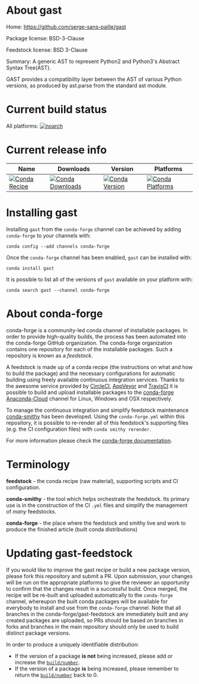 About gast
==========

Home: https://github.com/serge-sans-paille/gast

Package license: BSD-3-Clause

Feedstock license: BSD 3-Clause

Summary: A generic AST to represent Python2 and Python3's Abstract Syntax Tree(AST).

GAST provides a compatibility layer between the AST of various Python
versions, as produced by ast.parse from the standard ast module.


Current build status
====================

All platforms:
[![noarch](https://img.shields.io/circleci/project/github/conda-forge/gast-feedstock/master.svg?label=noarch)](https://circleci.com/gh/conda-forge/gast-feedstock)

Current release info
====================

| Name | Downloads | Version | Platforms |
| --- | --- | --- | --- |
| [![Conda Recipe](https://img.shields.io/badge/recipe-gast-green.svg)](https://anaconda.org/conda-forge/gast) | [![Conda Downloads](https://img.shields.io/conda/dn/conda-forge/gast.svg)](https://anaconda.org/conda-forge/gast) | [![Conda Version](https://img.shields.io/conda/vn/conda-forge/gast.svg)](https://anaconda.org/conda-forge/gast) | [![Conda Platforms](https://img.shields.io/conda/pn/conda-forge/gast.svg)](https://anaconda.org/conda-forge/gast) |

Installing gast
===============

Installing `gast` from the `conda-forge` channel can be achieved by adding `conda-forge` to your channels with:

```
conda config --add channels conda-forge
```

Once the `conda-forge` channel has been enabled, `gast` can be installed with:

```
conda install gast
```

It is possible to list all of the versions of `gast` available on your platform with:

```
conda search gast --channel conda-forge
```


About conda-forge
=================

conda-forge is a community-led conda channel of installable packages.
In order to provide high-quality builds, the process has been automated into the
conda-forge GitHub organization. The conda-forge organization contains one repository
for each of the installable packages. Such a repository is known as a *feedstock*.

A feedstock is made up of a conda recipe (the instructions on what and how to build
the package) and the necessary configurations for automatic building using freely
available continuous integration services. Thanks to the awesome service provided by
[CircleCI](https://circleci.com/), [AppVeyor](http://www.appveyor.com/)
and [TravisCI](https://travis-ci.org/) it is possible to build and upload installable
packages to the [conda-forge](https://anaconda.org/conda-forge)
[Anaconda-Cloud](http://docs.anaconda.org/) channel for Linux, Windows and OSX respectively.

To manage the continuous integration and simplify feedstock maintenance
[conda-smithy](http://github.com/conda-forge/conda-smithy) has been developed.
Using the ``conda-forge.yml`` within this repository, it is possible to re-render all of
this feedstock's supporting files (e.g. the CI configuration files) with ``conda smithy rerender``.

For more information please check the [conda-forge documentation](https://conda-forge.org/docs/).

Terminology
===========

**feedstock** - the conda recipe (raw material), supporting scripts and CI configuration.

**conda-smithy** - the tool which helps orchestrate the feedstock.
                   Its primary use is in the construction of the CI ``.yml`` files
                   and simplify the management of *many* feedstocks.

**conda-forge** - the place where the feedstock and smithy live and work to
                  produce the finished article (built conda distributions)


Updating gast-feedstock
=======================

If you would like to improve the gast recipe or build a new
package version, please fork this repository and submit a PR. Upon submission,
your changes will be run on the appropriate platforms to give the reviewer an
opportunity to confirm that the changes result in a successful build. Once
merged, the recipe will be re-built and uploaded automatically to the
`conda-forge` channel, whereupon the built conda packages will be available for
everybody to install and use from the `conda-forge` channel.
Note that all branches in the conda-forge/gast-feedstock are
immediately built and any created packages are uploaded, so PRs should be based
on branches in forks and branches in the main repository should only be used to
build distinct package versions.

In order to produce a uniquely identifiable distribution:
 * If the version of a package **is not** being increased, please add or increase
   the [``build/number``](http://conda.pydata.org/docs/building/meta-yaml.html#build-number-and-string).
 * If the version of a package **is** being increased, please remember to return
   the [``build/number``](http://conda.pydata.org/docs/building/meta-yaml.html#build-number-and-string)
   back to 0.